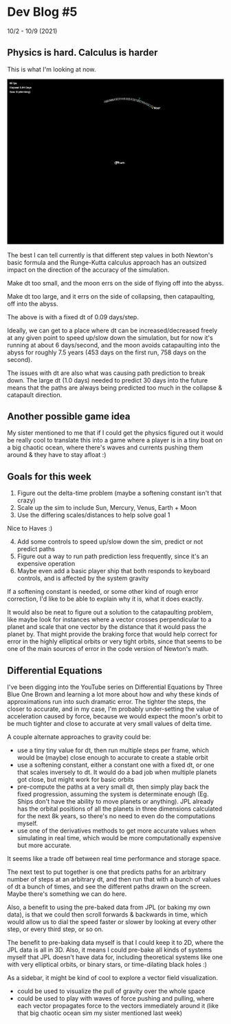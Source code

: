 # Dev Blog #5

10/2 - 10/9 (2021)

## Physics is hard. Calculus is harder

This is what I'm looking at now.

![Semi-stable](./week-5/semi-stable-fixed-dt.png)

The best I can tell currently is that different step values in both Newton's basic formula and the Runge-Kutta calculus approach has an outsized impact on the direction of the accuracy of the simulation.

Make dt too small, and the moon errs on the side of flying off into the abyss.

Make dt too large, and it errs on the side of collapsing, then catapaulting, off into the abyss.

The above is with a fixed dt of 0.09 days/step.

Ideally, we can get to a place where dt can be increased/decreased freely at any given point to speed up/slow down the simulation, but for now it's running at about 6 days/second, and the moon avoids catapaulting into the abyss for roughly 7.5 years (453 days on the first run, 758 days on the second).

The issues with dt are also what was causing path prediction to break down. The large dt (1.0 days) needed to predict 30 days into the future means that the paths are always being predicted too much in the collapse & catapault direction.

## Another possible game idea

My sister mentioned to me that if I could get the physics figured out it would be really cool to translate this into a game where a player is in a tiny boat on a big chaotic ocean, where there's waves and currents pushing them around & they have to stay afloat :)

## Goals for this week

1. Figure out the delta-time problem (maybe a softening constant isn't that crazy)
2. Scale up the sim to include Sun, Mercury, Venus, Earth + Moon
3. Use the differing scales/distances to help solve goal 1

Nice to Haves :)

4. Add some controls to speed up/slow down the sim, predict or not predict paths
5. Figure out a way to run path prediction less frequently, since it's an expensive operation
6. Maybe even add a basic player ship that both responds to keyboard controls, and is affected by the system gravity

If a softening constant is needed, or some other kind of rough error correction, I'd like to be able to explain why it is, what it does exactly. 

It would also be neat to figure out a solution to the catapaulting problem, like maybe look for instances where a vector crosses perpendicular to a planet and scale that one vector by the distance that it would pass the planet by. That might provide the braking force that would help correct for error in the highly elliptical orbits or very tight orbits, since that seems to be one of the main sources of error in the code version of Newton's math.

## Differential Equations

I've been digging into the YouTube series on Differential Equations by Three Blue One Brown and learning a lot more about how and why these kinds of approximations run into such dramatic error. The tighter the steps, the closer to accurate, and in my case, I'm probably under-setting the value of acceleration caused by force, because we would expect the moon's orbit to be much tighter and close to accurate at very small values of delta time.

A couple alternate approaches to gravity could be:

- use a tiny tiny value for dt, then run multiple steps per frame, which would be (maybe) close enough to accurate to create a stable orbit
- use a softening constant, either a constant one with a fixed dt, or one that scales inversely to dt. It would do a bad job when multiple planets got close, but might work for basic orbits 
- pre-compute the paths at a very small dt, then simply play back the fixed progression, assuming the system is determinate enough (Eg. Ships don't have the ability to move planets or anything). JPL already has the orbital positions of all the planets in three dimensions calculated for the next 8k years, so there's no need to even do the computations myself. 
- use one of the derivatives methods to get more accurate values when simulating in real time, which would be more computationally expensive but more accurate.

It seems like a trade off between real time performance and storage space.

The next test to put together is one that predicts paths for an arbitrary number of steps at an arbitrary dt, and then run that with a bunch of values of dt a bunch of times, and see the different paths drawn on the screen. Maybe there's something we can do here.

Also, a benefit to using the pre-baked data from JPL (or baking my own data), is that we could then scroll forwards & backwards in time, which would allow us to dial the speed faster or slower by looking at every other step, or every third step, or so on.

The benefit to pre-baking data myself is that I could keep it to 2D, where the JPL data is all in 3D. Also, it means I could pre-bake all kinds of systems myself that JPL doesn't have data for, including theoretical systems like one with very elliptical orbits, or binary stars, or time-dilating black holes :)

As a sidebar, it might be kind of cool to explore a vector field visualization.

- could be used to visualize the pull of gravity over the whole space
- could be used to play with waves of force pushing and pulling, where each vector propagates force to the vectors immediately around it (like that big chaotic ocean sim my sister mentioned last week)
